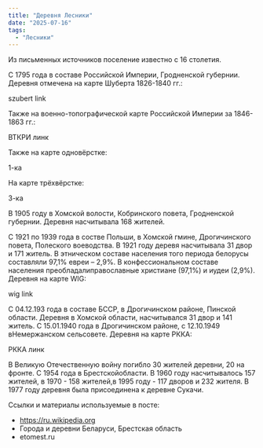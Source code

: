 ```yaml
---
title: "Деревня Лесники"
date: "2025-07-16"
tags: 
  - "Лесники"
---
```


Из письменных источников поселение известно с 16 столетия.

С 1795 года в составе Российской Империи, Гродненской губернии. Деревня отмечена на карте Шуберта 1826-1840 гг.:

szubert link

Также на военно-топографической карте Российской Империи за 1846-1863 гг.:

ВТКРИ линк

Также на карте одновёрстке:

1-ка

На карте трёхвёрстке:

3-ка

В 1905 году в Хомской волости, Кобринского повета, Гродненской губернии. Деревня насчитывала 168 жителей.

С 1921 по 1939 года в состве Польши, в Хомской гмине, Дрогичинского повета, Полеского воеводства. В 1921 году деревя насчитывала 31 двор и 171 житель. В этническом составе населения того периода белорусы составляли 97,1% евреи – 2,9%. В конфессиональном составе населения преобладалиправославные христиане (97,1%) и иудеи (2,9%). Деревня на карте WIG:

wig link

С 04.12.193 года в составе БССР, в Дрогичинском районе, Пинской области. Деревня в Хомской области, насчитывался 31 двор и 141 житель. С 15.01.1940 года в Дрогичинском районе, с 12.10.1949 вНемержанском сельсовете. Деревня на карте РККА:

РККА линк

В Великую Отечественную войну погибло 30 жителей деревни, 20 на фронте. С 1954 года в Брестскойобласти. В 1960 году насчитывалось 157 жителей, в 1970 - 158 жителей,в 1995 году - 117 дворов и 232 жителя. В 1977 году деревня была присоединена к деревне Сукачи.

Ссылки и материалы используемые в посте:
- https://ru.wikipedia.org
- Города и деревни Беларуси, Брестская область
- etomest.ru
